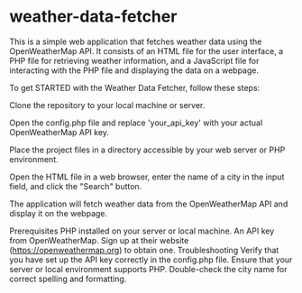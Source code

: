 # weather-data-fetcher
This is a simple web application that fetches weather data using the OpenWeatherMap API. It consists of an HTML file for the user interface, a PHP file for retrieving weather information, and a JavaScript file for interacting with the PHP file and displaying the data on a webpage.

 
To get STARTED with the Weather Data Fetcher, follow these steps:

Clone the repository to your local machine or server.

Open the config.php file and replace 'your_api_key' with your actual OpenWeatherMap API key.

Place the project files in a directory accessible by your web server or PHP environment.

Open the HTML file in a web browser, enter the name of a city in the input field, and click the "Search" button.

The application will fetch weather data from the OpenWeatherMap API and display it on the webpage.

Prerequisites
PHP installed on your server or local machine.
An API key from OpenWeatherMap. Sign up at their website (https://openweathermap.org) to obtain one.
Troubleshooting
Verify that you have set up the API key correctly in the config.php file.
Ensure that your server or local environment supports PHP.
Double-check the city name for correct spelling and formatting.

